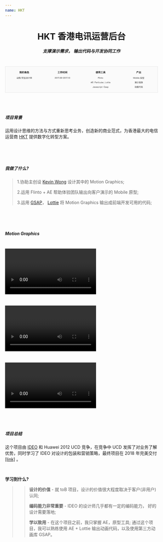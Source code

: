 ```yaml
---
name: HKT
---
```


# <center>**<span class=" font-bold ">HKT </span>香港电讯运营后台**</center>

##### <center class="text-gary-500 font-light">支撑演示需求， 输出代码与开发协同工作</center>

<br>
<div style="display: flex; justify-content: center;">
    <img src="../assets/HKT/HKT-01.png"/>
</div>
<br>
<br>
<br>

##### 项目背景

运用设计思维的方法与方式重新思考业务，创造新的商业范式，为香港最大的电信运营商 <a href="https://www.hkt.com/" target="_blank"> HKT</a> 提供数字化转型方案。

<br>
<br>
<br>

##### 我做了什么?

> 1.协助主创设 <a href="https://digitalk.myportfolio.com/contact" target="_blank">Kevin Wong</a> 设计其中的 Motion Graphics;
>
> 2.运用 Flinto + AE 帮助体验团队输出向客户演示的 Mobile 原型;
>
> 3.运用 <a href="https://greensock.com/gsap/" target="_blank">GSAP</a>， <a href="https://lottiefiles.com/" target="_blank">Lottie</a> 将 Motion Graphics 输出成前端开发可用的代码;

<br>
<br>
<br>

##### Motion Graphics

<br>

<div class="flex justify-center items-center rounded-lg" >
    <video class="w-full" src="https://mtwork.oss-cn-shenzhen.aliyuncs.com/blog-assets/HKT/HKT.mp4" controls></video>
</div>
<br>
<br>
<div class="flex justify-center items-center rounded-lg" >
    <video src="https://mtwork.oss-cn-shenzhen.aliyuncs.com/blog-assets/HKT/HKT2.mp4" controls></video>
</div>
<br>
<br>
<div class="flex justify-center items-center rounded-lg" >
    <video src="https://mtwork.oss-cn-shenzhen.aliyuncs.com/blog-assets/HKT/HKT3.mp4" controls></video>
</div>
<br>
<br>
<br>

##### 项目总结

这个项目由 <a href="https://www.ideo.com/" target="_blank">IDEO</a> 和 Huawei 2012 UCD 竞争，在竞争中 UCD 发挥了对业务了解优势，同时学习了 IDEO 对设计的包装和营销策略，最终项目在 2018 年完美交付 <a href="https://carrier.huawei.com/cn/success-stories/carrier-software/v2/huawei-enables-hkt-customer" target="_blank">[link]</a> 。

<br>

**学习到什么?**

> > **设计的价值** - 就 toB 项目，设计的价值很大程度取决于客户(非用户)认同;
> >
> > **编码能力非常重要** - IDEO 的设计师几乎都有一定的编码能力， 好的设计需要落地;
> >
> > **学以致用** - 在这个项目之前，我只掌握 AE，原型工具; 通过这个项目，我可以熟练使用 AE + Lottie 输出动画代码，以及使用第三方动画库 GSAP。
